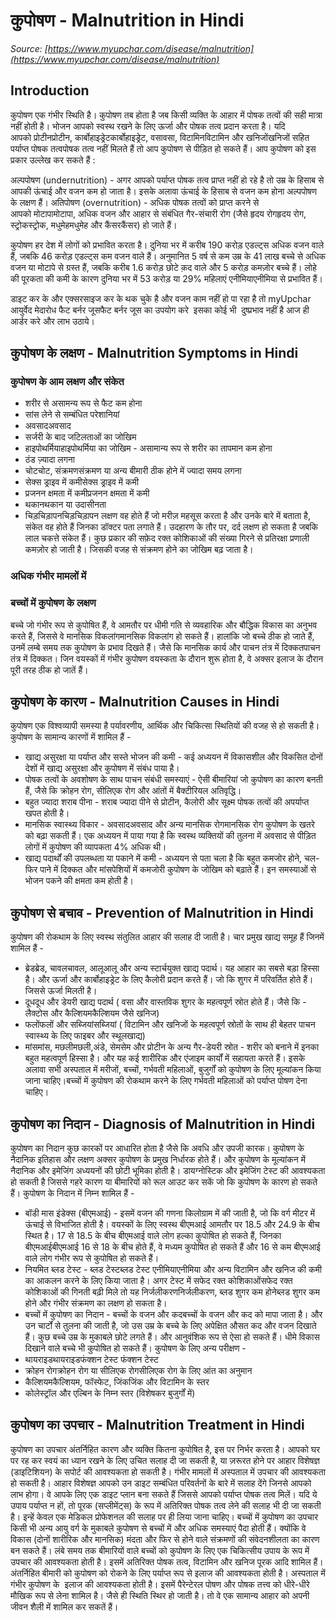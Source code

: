 # कुपोषण - Malnutrition in Hindi
_Source: [https://www.myupchar.com/disease/malnutrition](https://www.myupchar.com/disease/malnutrition)_

## Introduction
कुपोषण एक गंभीर स्थिति है। कुपोषण तब होता है जब किसी व्यक्ति के आहार में पोषक तत्वों की सही मात्रा नहीं होती है। भोजन आपको स्वस्थ रखने के लिए ऊर्जा और पोषक तत्व प्रदान करता है। यदि आपको प्रोटीनप्रोटीन, कार्बोहाइड्रेटकार्बोहाइड्रेट, वसावसा, विटामिनविटामिन और खनिजोंखनिजों सहित पर्याप्त पोषक तत्वपोषक तत्व नहीं मिलते हैं तो आप कुपोषण से पीड़ित हो सकते हैं।
आप कुपोषण को इस प्रकार उल्लेख कर सकते हैं :

अल्पपोषण (undernutrition) - अगर आपको पर्याप्त पोषक तत्व प्राप्त नहीं हो रहे है तो उम्र के हिसाब से आपकी ऊंचाई और वजन कम हो जाता है। इसके अलावा ऊंचाई के हिसाब से वजन कम होना अल्पपोषण के लक्षण हैं।
अतिपोषण (overnutrition) - अधिक पोषक तत्वों को प्राप्त करने से आपको मोटापामोटापा, अधिक वजन और आहार से संबंधित गैर-संचारी रोग (जैसे हृदय रोगहृदय रोग, स्ट्रोकस्ट्रोक, मधुमेहमधुमेह और कैंसरकैंसर) हो जाते हैं।

कुपोषण हर देश में लोगों को प्रभावित करता है। दुनिया भर में करीब 190 करोड़ एडल्ट्स अधिक वजन वाले हैं, जबकि 46 करोड़ एडल्ट्स कम वजन वाले हैं। अनुमानित 5 वर्ष से कम उम्र के 41 लाख बच्चे से अधिक वजन या मोटापे से ग्रस्त हैं, जबकि करीब 1.6 करोड़ छोटे क़द वाले और 5 करोड़ कमज़ोर बच्चे हैं। लोहे की पूरकता की कमी के कारण दुनिया भर में 53 करोड़ या 29% महिलाएं एनीमियाएनीमिया से प्रभावित हैं।

डाइट कर के और एक्सरसाइज कर के थक चुके है और वजन काम नहीं हो पा रहा है तो myUpchar आयुर्वेद मेदारोध फैट बर्नर जूसफैट बर्नर जूस का उपयोग करे  इसका कोई भी  दुष्प्रभाव नहीं है आज ही आर्डर करे और लाभ उठाये।

## कुपोषण के लक्षण - Malnutrition Symptoms in Hindi
### कुपोषण के आम लक्षण और संकेत
- शरीर से असामन्य रूप से फैट कम होना
- सांस लेने से सम्बंधित परेशानियां
- अवसादअवसाद
- सर्जरी के बाद जटिलताओं का जोखिम
- हाइपोथर्मियाहाइपोथर्मिया का जोखिम - असामान्य रूप से शरीर का तापमान कम होना
- ठंड ज़्यादा लगना
- चोटचोट, संक्रमणसंक्रमण या अन्य बीमारी ठीक होने में ज्यादा समय लगना
- सेक्स ड्राइव में कमीसेक्स ड्राइव में कमी
- प्रजनन क्षमता में कमीप्रजनन क्षमता में कमी
- थकानथकान या उदासीनता
- चिड़चिड़ापनचिड़चिड़ापन
लक्षण वह होते हैं जो मरीज़ महसूस करता है और उनके बारे में बताता है, संकेत वह होते हैं जिनका डॉक्टर पता लगाते हैं। उदहारण के तौर पर, दर्द लक्षण हो सकता है जबकि लाल चकत्ते संकेत हैं।
कुछ प्रकार की सफ़ेद रक्त कोशिकाओं की संख्या गिरने से प्रतिरक्षा प्रणाली कमज़ोर हो जाती है। जिसकी वजह से संक्रमण होने का जोखिम बढ़ जाता है।
### अधिक गंभीर मामलों में
### बच्चों में कुपोषण के लक्षण
बच्चे जो गंभीर रूप से कुपोषित हैं, वे आमतौर पर धीमी गति से व्यवहारिक और बौद्धिक विकास का अनुभव करते हैं, जिससे वे मानसिक विकलांगमानसिक विकलांग हो सकते हैं। हालांकि जो बच्चे ठीक हो जाते हैं, उनमें लम्बे समय तक कुपोषण के प्रभाव दिखते हैं। जैसे कि मानसिक कार्य और पाचन तंत्र में दिक्कतपाचन तंत्र में दिक्कत।
जिन वयस्कों में गंभीर कुपोषण वयस्कता के दौरान शुरू होता है, वे अक्सर इलाज के दौरान पूरी तरह ठीक हो जातें हैं।

## कुपोषण के कारण - Malnutrition Causes in Hindi
कुपोषण एक विश्वव्यापी समस्या है पर्यावरणीय, आर्थिक और चिकित्सा स्थितियों की वजह से हो सकती है।
कुपोषण के सामान्य कारणों में शामिल हैं -
- खाद्य असुरक्षा या पर्याप्त और सस्ते भोजन की कमी - कई अध्ययन में विकासशील और विकसित दोनों देशों में खाद्य असुरक्षा और कुपोषण में संबंध पाया है।
- पोषक तत्वों के अवशोषण के साथ पाचन संबंधी समस्याएं - ऐसी बीमारियां जो कुपोषण का कारण बनती हैं, जैसे कि क्रोहन रोग, सीलिएक रोग और आंतों में बैक्टीरियल अतिवृद्धि।
- बहुत ज्यादा शराब पीना - शराब ज्यादा पीने से प्रोटीन, कैलोरी और सूक्ष्म पोषक तत्वों की अपर्याप्त खपत होती है।
- मानसिक स्वास्थ्य विकार - अवसादअवसाद और अन्य मानसिक रोगमानसिक रोग कुपोषण के खतरे को बढ़ा सकती हैं। एक अध्ययन में पाया गया है कि स्वस्थ व्यक्तियों की तुलना में अवसाद से पीड़ित लोगों में कुपोषण की व्यापकता 4% अधिक थी।
- खाद्य पदार्थों की उपलब्धता या पकाने में कमी - अध्ययन से पता चला है कि बहुत कमजोर होने, चल-फिर पाने में दिक्कत और मांसपेशियों में कमजोरी कुपोषण के जोखिम को बढ़ाते हैं। इन समस्याओं से भोजन पकने की क्षमता कम होती है।

## कुपोषण से बचाव - Prevention of Malnutrition in Hindi
कुपोषण की रोकथाम के लिए स्वस्थ संतुलित आहार की सलाह दी जाती है। चार प्रमुख खाद्य समूह हैं जिनमें शामिल हैं -
- ब्रेडब्रेड, चावलचावल, आलूआलू और अन्य स्टार्चयुक्त खाद्य पदार्थ। यह आहार का सबसे बड़ा हिस्सा है। और ऊर्जा और कार्बोहाइड्रेट के लिए कैलोरी प्रदान करते हैं। जो कि शुगर में परिवर्तित होते हैं। जिससे ऊर्जा मिलती है।
- दूधदूध और डेयरी खाद्य पदार्थ ( वसा और वास्तविक शुगर के महत्वपूर्ण स्रोत होते हैं। जैसे कि - लैक्टोस और कैल्शियमकैल्शियम जैसे खनिज)
- फलोंफलों और सब्जियांसब्जियां ( विटामिन और खनिजों के महत्वपूर्ण स्रोतों के साथ ही बेहतर पाचन स्वास्थ्य के लिए फाइबर और स्थूलखाद्य)
- मांसमांस, मछलीमछली,अंडे, सेमसेम और प्रोटीन के अन्य गैर-डेयरी स्रोत - शरीर को बनाने में इनका बहुत महत्वपूर्ण हिस्सा है। और यह कई शारीरिक और एंजाइम कार्यों में सहायता करते हैं।
इसके अलावा सभी अस्पताल में मरीजों, बच्चों, गर्भवती महिलाओं, बुजुर्गों को कुपोषण के लिए मूल्यांकन किया जाना चाहिए।बच्चों में कुपोषण की रोकथाम करने के लिए गर्भवती महिलाओं को पर्याप्त पोषण देना चाहिए।

## कुपोषण का निदान - Diagnosis of Malnutrition in Hindi
कुपोषण का निदान कुछ कारकों पर आधारित होता है जैसे कि अवधि और उपजी कारक। कुपोषण के नैदानिक ​​इतिहास और लक्षण अक्सर कुपोषण के प्रमुख निर्धारक होते हैं। और कुपोषण के मूल्यांकन में नैदानिक ​​और इमेजिंग अध्ययनों की छोटी भूमिका होती है।
डायग्नोस्टिक और इमेजिंग टेस्ट की आवश्यकता हो सकती है जिससे गहरे कारण या बीमारियों को रूल आउट कर सकें जो कि कुपोषण के कारण हो सकते हैं।
कुपोषण के निदान में निम्न शामिल हैं -
- बॉडी मास इंडेक्स (बीएमआई) - इसमें वजन की गणना किलोग्राम में की जाती है, जो कि वर्ग मीटर में ऊंचाई से विभाजित होती है। वयस्कों के लिए स्वस्थ बीएमआई आमतौर पर 18.5 और 24.9 के बीच स्थित है। 17 से 18.5 के बीच बीएमआई वाले लोग हल्का कुपोषित हो सकते हैं, जिनका बीएमआईबीएमआई 16 से 18 के बीच होते हैं, वे मध्यम कुपोषित हो सकते हैं और 16 से कम बीएमआई वाले लोग गंभीर रूप से कुपोषित हो सकते हैं।
- नियमित ब्लड टेस्ट - ब्लड टेस्टब्लड टेस्ट एनीमियाएनीमिया और अन्य विटामिन और खनिज की कमी का आकलन करने के लिए किया जाता है। अगर टेस्ट में सफेद रक्त कोशिकाओंसफेद रक्त कोशिकाओं की गिनती बढ़ी मिले तो यह निर्जलीकरणनिर्जलीकरण, ब्लड शुगर कम होनेब्लड शुगर कम होने और गंभीर संक्रमण का लक्षण हो सकता है।
- बच्चों में कुपोषण का निदान - बच्चों के वजन और कदबच्चों के वजन और कद को मापा जाता है। और उन चार्टों से तुलना की जाती है, जो उस उम्र के बच्चे के लिए अपेक्षित औसत कद और वजन दिखाते हैं। कुछ बच्चे उम्र के मुकाबले छोटे लगते हैं। और आनुवंशिक रूप से ऐसा हो सकते हैं। धीमे विकास दिखाने वाले बच्चे भी कुपोषित हो सकते हैं।
कुपोषण के लिए अन्य परीक्षण -
- थायराइडथायराइडफंक्शन टेस्ट फंक्शन टेस्ट
- क्रोहन रोगक्रोहन रोग या सीलिएक रोगसीलिएक रोग के लिए आंत का अनुमान
- कैल्शियमकैल्शियम, फॉस्फेट, जिंकजिंक और विटामिन के स्तर
- कोलेस्ट्रॉल और एल्बिन के निम्न स्तर (विशेषकर बुजुर्गों में)

## कुपोषण का उपचार - Malnutrition Treatment in Hindi
कुपोषण का उपचार अंतर्निहित कारण और व्यक्ति कितना कुपोषित है, इस पर निर्भर करता है।
आपको घर पर रह कर स्वयं का ध्यान रखने के लिए उचित सलाह दी जा सकती है, या ज़रूरत होने पर आहार विशेषज्ञ (डाइटिशियन) के सपोर्ट की आवश्यकता हो सकती है। गंभीर मामलों में अस्पताल में उपचार की आवश्यकता हो सकती है।
आहार विशेषज्ञ आपको उन डाइट सम्बंधित परिवर्तनों के बारे में सलाह देंगे जिनसे आपको लाभ होगा। वे आपके लिए एक डाइट प्लान बना सकते हैं जिससे आपको पर्याप्त पोषक तत्व मिलें।
यदि ये उपाय पर्याप्त न हों, तो पूरक (सप्लीमेंट्स) के रूप में अतिरिक्त पोषक तत्व लेने की सलाह भी दी जा सकती है। इन्हें केवल एक मेडिकल प्रोफेशनल की सलाह पर ही लिया जाना चाहिए।
बच्चों में कुपोषण का उपचार
किसी भी अन्य आयु वर्ग के मुकाबले कुपोषण से बच्चों में और अधिक समस्याएं पैदा होती हैं। क्योंकि वे विकास (दोनों शारीरिक और मानसिक) मंदता और फिर से होने वाले संक्रमणों की संवेदनशीलता का कारण बन सकते हैं।
लंबे समय तक बीमारियों वाले बच्चों को कुपोषण के लिए एक चिकित्सीय उपाय के रूप में उपचार की आवश्यकता होती है। इसमें अतिरिक्त पोषक तत्व, विटामिन और खनिज पूरक आदि शामिल हैं। अंतर्निहित बीमारी को कुपोषण को रोकने के लिए पर्याप्त रूप से इलाज की आवश्यकता होती है।
अस्पताल में गंभीर कुपोषण के  इलाज की आवश्यकता होती है। इसमें पैरेन्टेरल पोषण और पोषक तत्त्व को धीरे-धीरे मौखिक रूप से लेना शामिल है। जैसे ही स्थिति स्थिर हो जाती है। तो वे एक सामान्य आहार को अपनी जीवन शैली में शामिल कर सकतें हैं।

